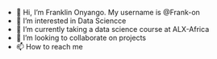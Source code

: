 - 👋 Hi, I’m Franklin Onyango. My username is @Frank-on
- 👀 I’m interested in Data Sciencce
- 🌱 I’m currently taking a data science course at ALX-Africa
- 💞️ I’m looking to collaborate on projects
- 📫 How to reach me
